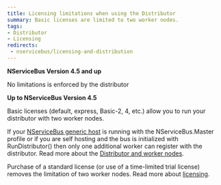 ```yaml
---
title: Licensing limitations when using the Distributor
summary: Basic licenses are limited to two worker nodes.
tags: 
- Distributor
- Licensing
redirects:
 - nservicebus/licensing-and-distribution
---
```


**NServiceBus Version 4.5 and up**

No limitations is enforced by the distributor

**Up to NServiceBus Version 4.5**

Basic licenses (default, express, Basic-2, 4, etc.) allow you to run your distributor with two worker nodes.

If your [NServiceBus generic host](/nservicebus/hosting/nservicebus-host/) is running with the NServiceBus.Master profile or if you are self hosting and the bus is initialized with RunDistributor() then only one additional worker can register with the distributor. Read more about the [Distributor and worker nodes](/nservicebus/scalability-and-ha/distributor/).

Purchase of a standard license (or use of a time-limited trial license) removes the limitation of two worker nodes. Read more about [licensing](http://particular.net/licensing).

